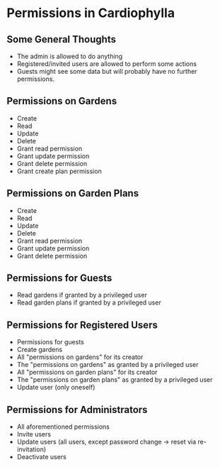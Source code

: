 # Permissions in Cardiophylla

## Some General Thoughts
- The admin is allowed to do anything
- Registered/invited users are allowed to perform some actions
- Guests might see some data but will probably have no further permissions.

## Permissions on Gardens
- Create
- Read
- Update
- Delete
- Grant read permission
- Grant update permission
- Grant delete permission
- Grant create plan permission

## Permissions on Garden Plans
- Create
- Read
- Update
- Delete
- Grant read permission
- Grant update permission
- Grant delete permission

## Permissions for Guests
- Read gardens if granted by a privileged user
- Read garden plans if granted by a privileged user

## Permissions for Registered Users
- Permissions for guests
- Create gardens
- All "permissions on gardens" for its creator
- The "permissions on gardens" as granted by a privileged user
- All "permissions on garden plans" for its creator
- The "permissions on garden plans" as granted by a privileged user
- Update user (only oneself)

## Permissions for Administrators
- All aforementioned permissions
- Invite users
- Update users (all users, except password change &rarr; reset via re-invitation)
- Deactivate users
